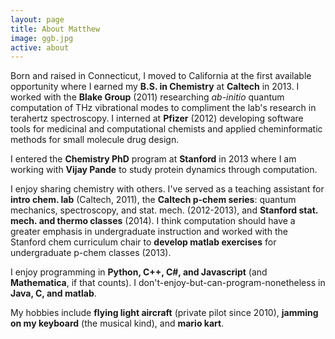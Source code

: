 ```yaml
---
layout: page
title: About Matthew
image: ggb.jpg
active: about
---
```


Born and raised in Connecticut, I moved to California at the first
available opportunity where I earned my **B.S. in Chemistry** at
**Caltech** in 2013. I worked with the **Blake Group** (2011)
researching *ab-initio* quantum computation of THz vibrational modes
to compliment the lab's research in terahertz spectroscopy.  I
interned at **Pfizer** (2012) developing software tools for medicinal
and computational chemists and applied cheminformatic methods for
small molecule drug design.

I entered the **Chemistry PhD** program at **Stanford** in 2013 where
I am working with **Vijay Pande** to study protein dynamics through
computation. 

I enjoy sharing chemistry with others. I've served as a teaching
assistant for **intro chem. lab** (Caltech, 2011), the **Caltech
p-chem series**: quantum mechanics, spectroscopy, and stat. mech.
(2012-2013), and **Stanford stat. mech. and thermo classes** (2014). I
think computation should have a greater emphasis in undergraduate
instruction and worked with the Stanford chem curriculum chair to
**develop matlab exercises** for undergraduate p-chem classes (2013). 

I enjoy programming in **Python, C++, C#, and Javascript** (and **Mathematica**, if
that counts). I don't-enjoy-but-can-program-nonetheless in **Java, C,
and matlab**. 

My hobbies include **flying light aircraft** (private pilot since
2010), **jamming on my keyboard** (the musical kind), and **mario
kart**.


<!-- vim: tw=70
-->
